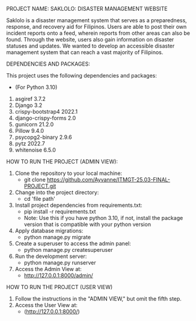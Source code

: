 PROJECT NAME: SAKLOLO: DISASTER MANAGEMENT WEBSITE 

Saklolo is a disaster management system that serves as a preparedness, response, and recovery aid for Filipinos. Users are able to post their own incident reports onto a feed, wherein reports from other areas can also be found. Through the website, users also gain information on disaster statuses and updates. We wanted to develop an accessible disaster management system that can reach a vast majority of Filipinos.

DEPENDENCIES AND PACKAGES:

This project uses the following dependencies and packages:
- (For Python 3.10)
1. asgiref 3.7.2
2. Django 3.2
3. crispy-bootstrap4 2022.1
4. django-crispy-forms 2.0
5. gunicorn 21.2.0
6. Pillow 9.4.0
7. psycopg2-binary 2.9.6
8. pytz 2022.7
9. whitenoise 6.5.0

HOW TO RUN THE PROJECT (ADMIN VIEW):
1. Clone the repository to your local machine:
   - git clone https://github.com/Ayvanne/ITMGT-25.03-FINAL-PROJECT.git
2. Change into the project directory:
   - cd 'file path'
3. Install project dependencies from requirements.txt:
   - pip install -r requirements.txt
   - Note: Use this if you have python 3.10, if not, install the package version that is compatible with your python version
4. Apply database migrations:
   - python manage.py migrate
5. Create a superuser to access the admin panel:
   - python manage.py createsuperuser
6. Run the development server:
   - python manage.py runserver
7. Access the Admin View at:
   - http://127.0.0.1:8000/admin/

HOW TO RUN THE PROJECT (USER VIEW)
1. Follow the instructions in the "ADMIN VIEW," but omit the fifth step.
2. Access the User View at:
   - (http://127.0.0.1:8000/)
